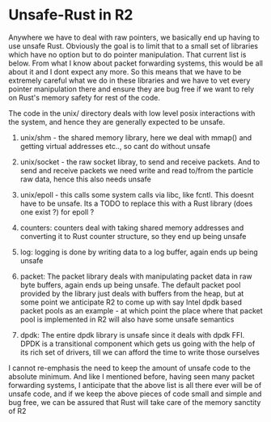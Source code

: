 # Unsafe-Rust in R2

Anywhere we have to deal with raw pointers, we basically end up having to use unsafe Rust. Obviously the goal is to limit that to a small set of libraries which have no option but to do pointer manipulation. That current list is below. From what I know about packet forwarding systems, this would be all about it and I dont expect any more. So this means that we have to be extremely careful what we do in these libraries and we have to vet every pointer manipulation there and ensure they are bug free if we want to rely on Rust's memory safety for rest of the code.

The code in the unix/ directory deals with low level posix interactions with the system, and hence they are generally expected to be unsafe.

1. unix/shm - the shared memory library, here we deal with mmap() and getting virtual addresses etc.., so cant do without unsafe

2. unix/socket - the raw socket libray, to send and receive packets. And to send and receive packets we need write and read to/from the particle raw data, hence this also needs unsafe

3. unix/epoll - this calls some system calls via libc, like fcntl. This doesnt have to be unsafe. Its a TODO to replace this with a Rust library (does one exist ?) for epoll ?

4. counters: counters deal with taking shared memory addresses and converting it to Rust counter structure, so they end up being unsafe

5. log: logging is done by writing data to a log buffer, again ends up being unsafe

6. packet: The packet library deals with manipulating packet data in raw byte buffers, again ends up being unsafe. The default packet pool provided by the library just deals with buffers from the heap, but at some point we anticipate R2 to come up with say Intel dpdk based packet pools as an example - at which point the place where that packet pool is implemented in R2 will also have some unsafe semantics

7. dpdk: The entire dpdk library is unsafe since it deals with dpdk FFI. DPDK is a transitional component which gets us going with the help of its rich set of drivers,
till we can afford the time to write those ourselves


I cannot re-emphasis the need to keep the amount of unsafe code to the absolute minimum. And like I mentioned before, having seen many packet forwarding systems, I anticipate that the above list is all there ever will be of unsafe code, and if we keep the above pieces of code small and simple and bug free, we can be assured that Rust will take care of the memory sanctity of R2